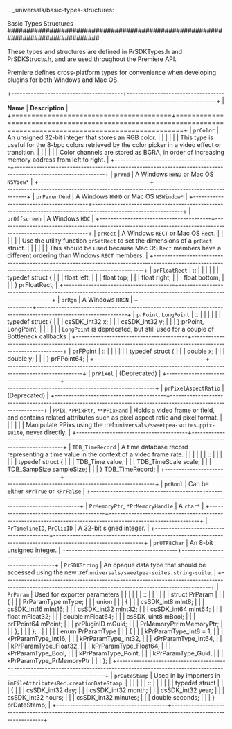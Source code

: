 .. _universals/basic-types-structures:

Basic Types Structures
################################################################################

These types and structures are defined in PrSDKTypes.h and PrSDKStructs.h, and are used throughout the Premiere API.

Premiere defines cross-platform types for convenience when developing plugins for both Windows and Mac OS.

+----------------------------------------+--------------------------------------------------------------------------------------------------------------+
|                **Name**                |                                               **Description**                                                |
+========================================+==============================================================================================================+
| ``prColor``                            | An unsigned 32-bit integer that stores an RGB color.                                                         |
|                                        |                                                                                                              |
|                                        | This type is useful for the 8-bpc colors retrieved by the color picker in a video effect or transition.      |
|                                        |                                                                                                              |
|                                        | Color channels are stored as BGRA, in order of increasing memory address from left to right.                 |
+----------------------------------------+--------------------------------------------------------------------------------------------------------------+
| ``prWnd``                              | A Windows ``HWND`` or Mac OS ``NSView*``                                                                     |
+----------------------------------------+--------------------------------------------------------------------------------------------------------------+
| ``prParentWnd``                        | A Windows ``HWND`` or Mac OS ``NSWindow*``                                                                   |
+----------------------------------------+--------------------------------------------------------------------------------------------------------------+
| ``prOffscreen``                        | A Windows ``HDC``                                                                                            |
+----------------------------------------+--------------------------------------------------------------------------------------------------------------+
| ``prRect``                             | A Windows ``RECT`` or Mac OS ``Rect``.                                                                       |
|                                        |                                                                                                              |
|                                        | Use the utility function ``prSetRect`` to set the dimensions of a ``prRect`` struct.                         |
|                                        |                                                                                                              |
|                                        | This should be used because Mac OS ``Rect`` members have a different ordering than Windows ``RECT`` members. |
+----------------------------------------+--------------------------------------------------------------------------------------------------------------+
| ``prFloatRect``                        | ::                                                                                                           |
|                                        |                                                                                                              |
|                                        |   typedef struct {                                                                                           |
|                                        |     float left;                                                                                              |
|                                        |     float top;                                                                                               |
|                                        |     float right;                                                                                             |
|                                        |     float bottom;                                                                                            |
|                                        |   } prFloatRect;                                                                                             |
+----------------------------------------+--------------------------------------------------------------------------------------------------------------+
| ``prRgn``                              | A Windows ``HRGN``                                                                                           |
+----------------------------------------+--------------------------------------------------------------------------------------------------------------+
| ``prPoint``, ``LongPoint``             | ::                                                                                                           |
|                                        |                                                                                                              |
|                                        |   typedef struct {                                                                                           |
|                                        |     csSDK_int32 x;                                                                                           |
|                                        |     csSDK_int32 y;                                                                                           |
|                                        |   } prPoint, LongPoint;                                                                                      |
|                                        |                                                                                                              |
|                                        | ``LongPoint`` is deprecated, but still used for a couple of Bottleneck callbacks                             |
+----------------------------------------+--------------------------------------------------------------------------------------------------------------+
| prFPoint                               | ::                                                                                                           |
|                                        |                                                                                                              |
|                                        |   typedef struct {                                                                                           |
|                                        |     double x;                                                                                                |
|                                        |     double y;                                                                                                |
|                                        |   } prFPoint64;                                                                                              |
+----------------------------------------+--------------------------------------------------------------------------------------------------------------+
| ``prPixel``                            | (Deprecated)                                                                                                 |
+----------------------------------------+--------------------------------------------------------------------------------------------------------------+
| ``prPixelAspectRatio``                 | (Deprecated)                                                                                                 |
+----------------------------------------+--------------------------------------------------------------------------------------------------------------+
| ``PPix``, ``*PPixPtr``, ``**PPixHand`` | Holds a video frame or field, and contains related attributes such as pixel aspect ratio and pixel format.   |
|                                        |                                                                                                              |
|                                        | Manipulate PPixs using the :ref:`universals/sweetpea-suites.ppix-suite`, never directly.                     |
+----------------------------------------+--------------------------------------------------------------------------------------------------------------+
| ``TDB_TimeRecord``                     | A time database record representing a time value in the context of a video frame rate.                       |
|                                        |                                                                                                              |
|                                        | ::                                                                                                           |
|                                        |                                                                                                              |
|                                        |   typedef struct {                                                                                           |
|                                        |     TDB_Time       value;                                                                                    |
|                                        |     TDB_TimeScale  scale;                                                                                    |
|                                        |     TDB_SampSize   sampleSize;                                                                               |
|                                        |   } TDB_TimeRecord;                                                                                          |
+----------------------------------------+--------------------------------------------------------------------------------------------------------------+
| ``prBool``                             | Can be either ``kPrTrue`` or ``kPrFalse``                                                                    |
+----------------------------------------+--------------------------------------------------------------------------------------------------------------+
| ``PrMemoryPtr``, ``*PrMemoryHandle``   | A ``char*``                                                                                                  |
+----------------------------------------+--------------------------------------------------------------------------------------------------------------+
| ``PrTimelineID``, ``PrClipID``         | A 32-bit signed integer.                                                                                     |
+----------------------------------------+--------------------------------------------------------------------------------------------------------------+
| ``prUTF8Char``                         | An 8-bit unsigned integer.                                                                                   |
+----------------------------------------+--------------------------------------------------------------------------------------------------------------+
| ``PrSDKString``                        | An opaque data type that should be accessed using the new :ref:`universals/sweetpea-suites.string-suite`.    |
+----------------------------------------+--------------------------------------------------------------------------------------------------------------+
| ``PrParam``                            | Used for exporter parameters                                                                                 |
|                                        |                                                                                                              |
|                                        | ::                                                                                                           |
|                                        |                                                                                                              |
|                                        |   struct PrParam                                                                                             |
|                                        |   {                                                                                                          |
|                                        |     PrParamType mType;                                                                                       |
|                                        |     union                                                                                                    |
|                                        |     {                                                                                                        |
|                                        |       csSDK_int8   mInt8;                                                                                    |
|                                        |       csSDK_int16  mInt16;                                                                                   |
|                                        |       csSDK_int32  mInt32;                                                                                   |
|                                        |       csSDK_int64  mInt64;                                                                                   |
|                                        |       float        mFloat32;                                                                                 |
|                                        |       double       mFloat64;                                                                                 |
|                                        |       csSDK_uint8  mBool;                                                                                    |
|                                        |       prFPoint64   mPoint;                                                                                   |
|                                        |       prPluginID   mGuid;                                                                                    |
|                                        |       PrMemoryPtr  mMemoryPtr;                                                                               |
|                                        |     };                                                                                                       |
|                                        |   };                                                                                                         |
|                                        |                                                                                                              |
|                                        |   enum PrParamType                                                                                           |
|                                        |   {                                                                                                          |
|                                        |     kPrParamType_Int8 = 1,                                                                                   |
|                                        |     kPrParamType_Int16,                                                                                      |
|                                        |     kPrParamType_Int32,                                                                                      |
|                                        |     kPrParamType_Int64,                                                                                      |
|                                        |     kPrParamType_Float32,                                                                                    |
|                                        |     kPrParamType_Float64,                                                                                    |
|                                        |     kPrParamType_Bool,                                                                                       |
|                                        |     kPrParamType_Point,                                                                                      |
|                                        |     kPrParamType_Guid,                                                                                       |
|                                        |     kPrParamType_PrMemoryPtr                                                                                 |
|                                        |   };                                                                                                         |
+----------------------------------------+--------------------------------------------------------------------------------------------------------------+
| ``prDateStamp``                        | Used in by importers in ``imFileAttributesRec.creationDateStamp``.                                           |
|                                        |                                                                                                              |
|                                        | ::                                                                                                           |
|                                        |                                                                                                              |
|                                        |   typedef struct                                                                                             |
|                                        |   {                                                                                                          |
|                                        |     csSDK_int32  day;                                                                                        |
|                                        |     csSDK_int32  month;                                                                                      |
|                                        |     csSDK_int32  year;                                                                                       |
|                                        |     csSDK_int32  hours;                                                                                      |
|                                        |     csSDK_int32  minutes;                                                                                    |
|                                        |     double       seconds;                                                                                    |
|                                        |   } prDateStamp;                                                                                             |
+----------------------------------------+--------------------------------------------------------------------------------------------------------------+
